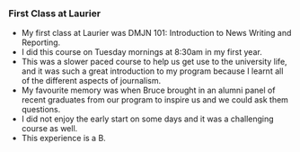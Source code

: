 ### First Class at Laurier 
- My first class at Laurier was DMJN 101: Introduction to News Writing and Reporting. 
- I did this course on Tuesday mornings at 8:30am in my first year. 
- This was a slower paced course to help us get use to the university life, and it was such a great introduction to my program because I learnt all of the different aspects of journalism.  
- My favourite memory was when Bruce brought in an alumni panel of recent graduates from our program to inspire us and we could ask them questions. 
- I did not enjoy the early start on some days and it was a challenging course as well. 
- This experience is a B. 